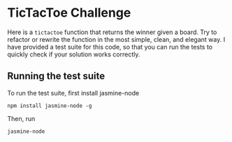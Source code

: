 # TicTacToe Challenge

Here is a `tictactoe` function that returns the winner given a board. Try to refactor or rewrite the function in the most simple, clean, and elegant way. I have provided a test suite for this code, so that you can run the tests to quickly check if your solution works correctly.

## Running the test suite

To run the test suite, first install jasmine-node

```
npm install jasmine-node -g
```

Then, run

```
jasmine-node
```
